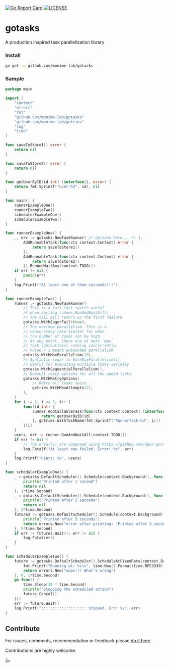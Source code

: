 [![Go Report Card](https://goreportcard.com/badge/github.com/monime-lab/gotasks)](https://goreportcard.com/report/github.com/monime-lab/gotasks)
[![LICENSE](https://img.shields.io/badge/License-Apache%202-blue.svg)](https://github.com/monime-lab/gotasks/blob/main/LICENSE)

# gotasks

A production inspired task parallelization library

### Install

```bash
go get -u github.com/monime-lab/gotasks
```

### Sample

```go
package main

import (
	"context"
	"errors"
	"fmt"
	"github.com/monime-lab/gotasks"
	"github.com/monime-lab/gotries"
	"log"
	"time"
)

func saveToStore1() error {
	return nil
}

func saveToStore2() error {
	return nil
}

func getUserByID(id int) (interface{}, error) {
	return fmt.Sprintf("user-%d", id), nil
}

func main() {
	runnerExampleOne()
	runnerExampleTwo()
	schedulerExampleOne()
	schedulerExampleTwo()
}

func runnerExampleOne() {
	_, err := gotasks.NewTaskRunner( /* Options here... */ ).
		AddRunnableTask(func(ctx context.Context) error {
			return saveToStore1()
		}).
		AddRunnableTask(func(ctx context.Context) error {
			return saveToStore2()
		}).RunAndWaitAny(context.TODO())
	if err != nil {
		panic(err)
	}
	log.Printf("At least one of them succeeds!!!")
}

func runnerExampleTwo() {
	runner := gotasks.NewTaskRunner(
		// This is a fail fast switch useful
		// when calling runner.RunAndWaitAll()
		// The call will return on the first failure
		gotasks.WithEagerFail(true),
		// The maximum parallelism. This is a
		// concurrency rate-limiter for when
		// the number of tasks can be high.
		// At any point, there are at most `max`
		// task (goroutines) running concurrently.
		// Value < 1 means unbounded parallelism
		gotasks.WithMaxParallelism(10),
		// Syntactic sugar to WithMaxParallelism(1).
		// Useful for executing multiple tasks serially
		gotasks.WithSequentialParallelism(),
		// Default retry options for all the added tasks
		gotasks.WithRetryOptions(
			// Retry all tasks twice...
			gotries.WithMaxAttempts(2),
		),
	)
	for i := 1; i <= 5; i++ {
		func(id int) {
			runner.AddCallableTask(func(ctx context.Context) (interface{}, error) {
				return getUserByID(id)
			}, gotries.WithTaskName(fmt.Sprintf("RunnerTask-%d", i)))
		}(i)
	}
	users, err := runner.RunAndWaitAll(context.TODO())
	if err != nil {
		// The error(s) are composed using https://github.com/uber-go/multierr
		log.Fatalf("At least one failed. Error: %s", err)
	}
	log.Printf("Users: %s", users)
}

func schedulerExampleOne() {
	_ = gotasks.DefaultScheduler().Schedule(context.Background(), func(ctx context.Context) error {
		println("Printed after 1 second")
		return nil
	}, 1*time.Second)
	_ = gotasks.DefaultScheduler().Schedule(context.Background(), func(ctx context.Context) error {
		println("Printed after 2 seconds")
		return nil
	}, 2*time.Second)
	future3 := gotasks.DefaultScheduler().Schedule(context.Background(), func(ctx context.Context) error {
		println("Printed after 5 seconds")
		return errors.New("error after printing: 'Printed after 5 seconds")
	}, 5*time.Second)
	if err := future3.Wait(); err != nil {
		log.Fatal(err)
	}
}

func schedulerExampleTwo() {
	future := gotasks.DefaultScheduler().ScheduleAtFixedRate(context.Background(), func(ctx context.Context) error {
		fmt.Printf("Running at: %s\n", time.Now().Format(time.RFC3339))
		return errors.New("oops!!! What's wrong")
	}, 0, 1*time.Second)
	go func() {
		time.Sleep(10 * time.Second)
		println("Stopping the scheduled action")
		future.Cancel()
	}()
	err := future.Wait()
	log.Printf(":::::::::::::::::::: Stopped. Err: %v", err)
}

```

## Contribute

For issues, comments, recommendation or feedback please [do it here](https://github.com/monime-lab/gotries/issues).

Contributions are highly welcome.

:thumbsup:
